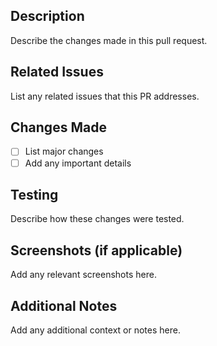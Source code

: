## Description
Describe the changes made in this pull request.

## Related Issues
List any related issues that this PR addresses.

## Changes Made
- [ ] List major changes
- [ ] Add any important details

## Testing
Describe how these changes were tested.

## Screenshots (if applicable)
Add any relevant screenshots here.

## Additional Notes
Add any additional context or notes here.